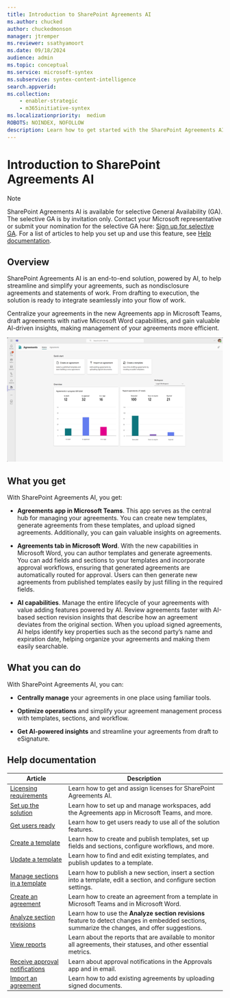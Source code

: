 ```yaml
---
title: Introduction to SharePoint Agreements AI 
ms.author: chucked
author: chuckedmonson
manager: jtremper
ms.reviewer: ssathyamoort
ms.date: 09/18/2024
audience: admin
ms.topic: conceptual
ms.service: microsoft-syntex
ms.subservice: syntex-content-intelligence
search.appverid: 
ms.collection: 
    - enabler-strategic
    - m365initiative-syntex
ms.localizationpriority:  medium
ROBOTS: NOINDEX, NOFOLLOW
description: Learn how to get started with the SharePoint Agreements AI solution.
---
```


# Introduction to SharePoint Agreements AI

> [!NOTE]
> SharePoint Agreements AI is available for selective General Availability (GA). The selective GA is by invitation only. Contact your Microsoft representative or submit your nomination for the selective GA here: [Sign up for selective GA](https://aka.ms/AgreementsSelectiveGA). For a list of articles to help you set up and use this feature, see [Help documentation](#help-documentation).

## Overview

SharePoint Agreements AI is an end-to-end solution, powered by AI, to help streamline and simplify your agreements, such as nondisclosure agreements and statements of work. From drafting to execution, the solution is ready to integrate seamlessly into your flow of work.

Centralize your agreements in the new Agreements app in Microsoft Teams, draft agreements with native Microsoft Word capabilities, and gain valuable AI-driven insights, making management of your agreements more efficient.

![A screenshot of Agreements app showing the home page.](../../media/content-understanding/agreements-homepage.png)

## What you get

With SharePoint Agreements AI, you get:

- **Agreements app in Microsoft Teams**. This app serves as the central hub for managing your agreements. You can create new templates, generate agreements from these templates, and upload signed agreements. Additionally, you can gain valuable insights on agreements.

- **Agreements tab in Microsoft Word**. With the new capabilities in Microsoft Word, you can author templates and generate agreements. You can add fields and sections to your templates and incorporate approval workflows, ensuring that generated agreements are automatically routed for approval. Users can then generate new agreements from published templates easily by just filling in the required fields.

- **AI capabilities**. Manage the entire lifecycle of your agreements with value adding features powered by AI. Review agreements faster with AI-based section revision insights that describe how an agreement deviates from the original section. When you upload signed agreements, AI helps identify key properties such as the second party’s name and expiration date, helping organize your agreements and making them easily searchable.

## What you can do

With SharePoint Agreements AI, you can:

- **Centrally manage** your agreements in one place using familiar tools.
  
- **Optimize operations** and simplify your agreement management process with templates, sections, and workflow.
  
- **Get AI-powered insights** and streamline your agreements from draft to eSignature.  

## Help documentation

|Article  |Description  |
|---------|---------|
|[Licensing requirements](agreements-license-requirements.md)    |Learn how to get and assign licenses for SharePoint Agreements AI.         |
|[Set up the solution](agreements-setup.md)    |Learn how to set up and manage workspaces, add the Agreements app in Microsoft Teams, and more.         |
|[Get users ready](agreements-user-prereqs.md)    |Learn how to get users ready to use all of the  solution features.         |
|[Create a template](agreements-create-template.md)    |Learn how to create and publish templates, set up fields and sections, configure workflows, and more.         |
|[Update a template](agreements-update-template.md)    |Learn how to find and edit existing templates, and publish updates to a template.         |
|[Manage sections in a template](agreements-manage-sections.md)    |Learn how to publish a new section, insert a section into a template, edit a section, and configure section settings.         |
|[Create an agreement](agreements-create-agreement.md)    |Learn how to create an agreement from a template in Microsoft Teams and in Microsoft Word.         |
|[Analyze section revisions](agreements-analyze-sections.md)    |Learn how to use the **Analyze section revisions** feature to detect changes in embedded sections, summarize the changes, and offer suggestions.       |
|[View reports](agreements-reports.md)    |Learn about the reports that are available to monitor all agreements, their statuses, and other essential metrics.         |
|[Receive approval notifications](agreements-notifications.md)    |Learn about approval notifications in the Approvals app and in email.         |
|[Import an agreement](agreements-import-agreement.md)    |Learn how to add existing agreements by uploading signed documents.        |
